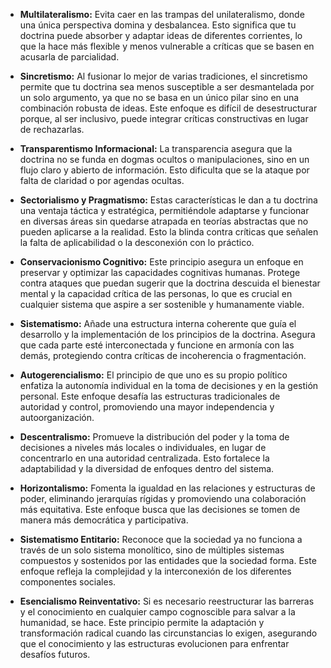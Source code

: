 - **Multilateralismo:** Evita caer en las trampas del unilateralismo, donde una única perspectiva domina y desbalancea. Esto significa que tu doctrina puede absorber y adaptar ideas de diferentes corrientes, lo que la hace más flexible y menos vulnerable a críticas que se basen en acusarla de parcialidad.
    
- **Sincretismo:** Al fusionar lo mejor de varias tradiciones, el sincretismo permite que tu doctrina sea menos susceptible a ser desmantelada por un solo argumento, ya que no se basa en un único pilar sino en una combinación robusta de ideas. Este enfoque es difícil de desestructurar porque, al ser inclusivo, puede integrar críticas constructivas en lugar de rechazarlas.
    
- **Transparentismo Informacional:** La transparencia asegura que la doctrina no se funda en dogmas ocultos o manipulaciones, sino en un flujo claro y abierto de información. Esto dificulta que se la ataque por falta de claridad o por agendas ocultas.
    
- **Sectorialismo y Pragmatismo:** Estas características le dan a tu doctrina una ventaja táctica y estratégica, permitiéndole adaptarse y funcionar en diversas áreas sin quedarse atrapada en teorías abstractas que no pueden aplicarse a la realidad. Esto la blinda contra críticas que señalen la falta de aplicabilidad o la desconexión con lo práctico.
    
- **Conservacionismo Cognitivo:** Este principio asegura un enfoque en preservar y optimizar las capacidades cognitivas humanas. Protege contra ataques que puedan sugerir que la doctrina descuida el bienestar mental y la capacidad crítica de las personas, lo que es crucial en cualquier sistema que aspire a ser sostenible y humanamente viable.
    
- **Sistematismo:** Añade una estructura interna coherente que guía el desarrollo y la implementación de los principios de la doctrina. Asegura que cada parte esté interconectada y funcione en armonía con las demás, protegiendo contra críticas de incoherencia o fragmentación.
    
- **Autogerencialismo:** El principio de que uno es su propio político enfatiza la autonomía individual en la toma de decisiones y en la gestión personal. Este enfoque desafía las estructuras tradicionales de autoridad y control, promoviendo una mayor independencia y autoorganización.
    
- **Descentralismo:** Promueve la distribución del poder y la toma de decisiones a niveles más locales o individuales, en lugar de concentrarlo en una autoridad centralizada. Esto fortalece la adaptabilidad y la diversidad de enfoques dentro del sistema.
    
- **Horizontalismo:** Fomenta la igualdad en las relaciones y estructuras de poder, eliminando jerarquías rígidas y promoviendo una colaboración más equitativa. Este enfoque busca que las decisiones se tomen de manera más democrática y participativa.
    
- **Sistematismo Entitario:** Reconoce que la sociedad ya no funciona a través de un solo sistema monolítico, sino de múltiples sistemas compuestos y sostenidos por las entidades que la sociedad forma. Este enfoque refleja la complejidad y la interconexión de los diferentes componentes sociales.
    
- **Esencialismo Reinventativo:** Si es necesario reestructurar las barreras y el conocimiento en cualquier campo cognoscible para salvar a la humanidad, se hace. Este principio permite la adaptación y transformación radical cuando las circunstancias lo exigen, asegurando que el conocimiento y las estructuras evolucionen para enfrentar desafíos futuros.